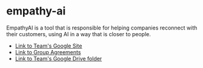 # empathy-ai
EmpathyAI is a tool that is responsible for helping companies reconnect with their customers, using AI in a way that is closer to people.

- [Link to Team's Google Site](https://sites.google.com/uoc.edu/empathyai/home)
- [Link to Group Agreements](https://docs.google.com/document/d/14_bsqThCkkyjvd1LZWg2wrHoUktR2cDNpusndMI0CXs/edit)
- [Link to Team's Google Drive folder](https://docs.google.com/document/u/1/?tgif=d)

